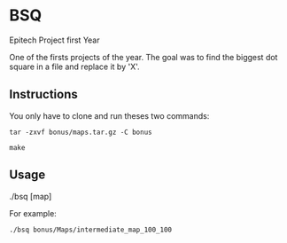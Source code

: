 # BSQ

Epitech Project first Year

One of the firsts projects of the year. The goal was to find the biggest dot square in a file and replace it by 'X'.

## Instructions
You only have to clone and run theses two commands:
```
tar -zxvf bonus/maps.tar.gz -C bonus
```
```
make
```

## Usage
./bsq [map]

For example:
```
./bsq bonus/Maps/intermediate_map_100_100
```
